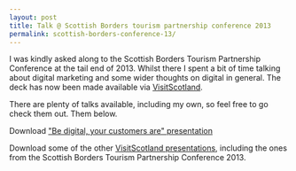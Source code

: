 ```yaml
---
layout: post
title: Talk @ Scottish Borders tourism partnership conference 2013
permalink: scottish-borders-conference-13/
---
```

I was kindly asked along to the Scottish Borders Tourism Partnership Conference at the tail end of 2013. Whilst there I spent a bit of time talking about digital marketing and some wider thoughts on digital in general. The deck has now been made available via [VisitScotland](http://www.visitscotland.com).

There are plenty of talks available, including my own, so feel free to go check them out. Them below. 

Download ["Be digital, your customers are" presentation](http://www.visitscotland.org/pdf/BeDigital.pdf)

Download some of the other [VisitScotland presentations](http://www.visitscotland.org/business_support/events_and_training/presentation_listing.aspx), including the ones from the Scottish Borders Tourism Partnership Conference 2013.
